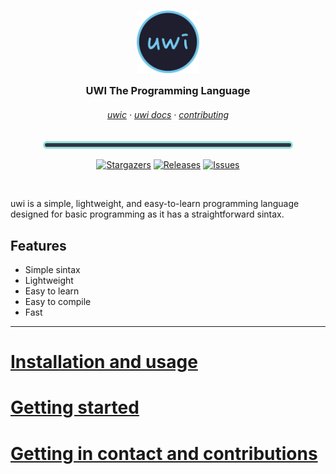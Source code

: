 <h3 align="center">
	<img src="https://raw.githubusercontent.com/lxbx44/uwi/main/resources/uwilogo.png" width="100" alt="Logo"/><br/>
	<img src="https://raw.githubusercontent.com/lxbx44/uwi/main/resources/transparent.png" height="30" width="0px"/>
	UWI The Programming Language
	<img src="https://raw.githubusercontent.com/lxbx44/uwi/main/resources/transparent.png" height="30" width="0px"/>
</h3>

<h6 align="center">
  <a href="https://github.com/lxbx44/uwi/blob/main/docs/uwic.md">uwic</a>
  ·
  <a href="https://github.com/lxbx44/uwi/blob/main/docs/docs.md">uwi docs</a>
  ·
  <a href="https://github.com/lxbx44/uwi/blob/main/docs/contribute.md">contributing</a>
</h6>

<p align="center">
  <img src="https://raw.githubusercontent.com/lxbx44/uwi/main/resources/line.png" width="400" />
</p>

<p align="center">
	<a href="https://github.com/lxbx44/uwi/stargazers">
		<img alt="Stargazers" src="https://img.shields.io/github/stars/lxbx44/uwi?style=for-the-badge&logo=starship&color=94e2d5&logoColor=D9E0EE&labelColor=313244"></a>
	<a href="https://github.com/lxbx44/uwi/releases/latest">
		<img alt="Releases" src="https://img.shields.io/github/release/lxbx44/uwi.svg?style=for-the-badge&logo=github&color=94e2d5&logoColor=D9E0EE&labelColor=313244"/></a>
	<a href="https://github.com/catppuccin/catppuccin/issues">
		<img alt="Issues" src="https://img.shields.io/github/issues/lxbx44/uwi?style=for-the-badge&logo=gitbook&color=94e2d5&logoColor=D9E0EE&labelColor=313244"></a>
</p>

&nbsp;


uwi is a simple, lightweight, and easy-to-learn programming language designed for basic programming as it has a straightforward sintax.


## Features
- Simple sintax
- Lightweight
- Easy to learn
- Easy to compile
- Fast


___


# [Installation and usage](docs/installation.md)

# [Getting started](docs/sintax.md)

# [Getting in contact and contributions](docs/contact_contr.md)

